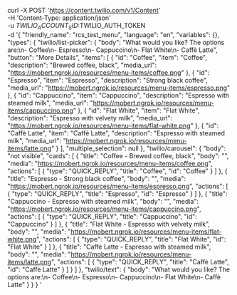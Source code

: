 curl -X POST 'https://content.twilio.com/v1/Content' \
-H 'Content-Type: application/json' \
-u $TWILIO_ACCOUNT_SID:$TWILIO_AUTH_TOKEN \
-d '{
  "friendly_name": "rcs_test_menu",
  "language": "en",
  "variables": {},
  "types": {
    "twilio/list-picker": {
      "body": "What would you like? The options are:\n- Coffee\n- Espresso\n- Cappuccino\n- Flat White\n- Caffè Latte",
      "button": "More Details",
      "items": [
        {
          "id": "Coffee",
          "item": "Coffee",
          "description": "Brewed coffee, black",
          "media_url": "https://mobert.ngrok.io/resources/menu-items/coffee.png"
        },
        {
          "id": "Espresso",
          "item": "Espresso",
          "description": "Strong black coffee",
          "media_url": "https://mobert.ngrok.io/resources/menu-items/espresso.png"
        },
        {
          "id": "Cappuccino",
          "item": "Cappuccino",
          "description": "Espresso with steamed milk",
          "media_url": "https://mobert.ngrok.io/resources/menu-items/cappuccino.png"
        },
        {
          "id": "Flat White",
          "item": "Flat White",
          "description": "Espresso with velvety milk",
          "media_url": "https://mobert.ngrok.io/resources/menu-items/flat-white.png"
        },
        {
          "id": "Caffè Latte",
          "item": "Caffè Latte",
          "description": "Espresso with steamed milk",
          "media_url": "https://mobert.ngrok.io/resources/menu-items/latte.png"
        }
      ],
      "multiple_selection": null
    },
    "twilio/carousel": {
      "body": "not visible",
      "cards": [
        {
          "title": "Coffee - Brewed coffee, black",
          "body": "",
          "media": "https://mobert.ngrok.io/resources/menu-items/coffee.png",
          "actions": [
            {
              "type": "QUICK_REPLY",
              "title": "Coffee",
              "id": "Coffee"
            }
          ]
        },
        {
          "title": "Espresso - Strong black coffee",
          "body": "",
          "media": "https://mobert.ngrok.io/resources/menu-items/espresso.png",
          "actions": [
            {
              "type": "QUICK_REPLY",
              "title": "Espresso",
              "id": "Espresso"
            }
          ]
        },
        {
          "title": "Cappuccino - Espresso with steamed milk",
          "body": "",
          "media": "https://mobert.ngrok.io/resources/menu-items/cappuccino.png",
          "actions": [
            {
              "type": "QUICK_REPLY",
              "title": "Cappuccino",
              "id": "Cappuccino"
            }
          ]
        },
        {
          "title": "Flat White - Espresso with velvety milk",
          "body": "",
          "media": "https://mobert.ngrok.io/resources/menu-items/flat-white.png",
          "actions": [
            {
              "type": "QUICK_REPLY",
              "title": "Flat White",
              "id": "Flat White"
            }
          ]
        },
        {
          "title": "Caffè Latte - Espresso with steamed milk",
          "body": "",
          "media": "https://mobert.ngrok.io/resources/menu-items/latte.png",
          "actions": [
            {
              "type": "QUICK_REPLY",
              "title": "Caffè Latte",
              "id": "Caffè Latte"
            }
          ]
        }
      ]
    },
    "twilio/text": {
      "body": "What would you like? The options are:\n- Coffee\n- Espresso\n- Cappuccino\n- Flat White\n- Caffè Latte"
    }
  }
}
'